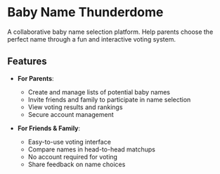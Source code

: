 # Baby Name Thunderdome

A collaborative baby name selection platform. Help parents choose the
perfect name through a fun and interactive voting system.

## Features

- **For Parents**:
  - Create and manage lists of potential baby names
  - Invite friends and family to participate in name selection
  - View voting results and rankings
  - Secure account management

- **For Friends & Family**:
  - Easy-to-use voting interface
  - Compare names in head-to-head matchups
  - No account required for voting
  - Share feedback on name choices
